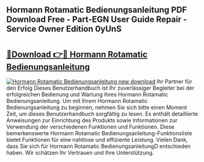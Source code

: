 ## Hormann Rotamatic Bedienungsanleitung PDF Download Free - Part-EGN User Guide Repair - Service Owner Edition 0yUnS

# <h2><a href="http://df5gpb1.blite.top/?on=Hormann+Rotamatic+Bedienungsanleitung">🔗Download 👉🔴 Hormann Rotamatic Bedienungsanleitung</a></h2>

[![Hormann Rotamatic Bedienungsanleitung new download](https://i.imgur.com/lujVjoI.png)](http://df5gpb1.blite.top/?on=Hormann+Rotamatic+Bedienungsanleitung)
Ihr Partner für den Erfolg Dieses Benutzerhandbuch ist Ihr zuverlässiger Begleiter bei der erfolgreichen Bedienung und Wartung Ihres Hormann Rotamatic Bedienungsanleitung. Um mit Ihrem Hormann Rotamatic Bedienungsanleitung zu beginnen, nehmen Sie sich bitte einen Moment Zeit, um dieses Benutzerhandbuch sorgfältig zu lesen. Es enthält detaillierte Anweisungen zur Einrichtung des Produkts sowie Informationen zur Verwendung der verschiedenen Funktionen und Funktionen. Diese bemerkenswerte Hormann Rotamatic Bedienungsanleitung-Funktionsliste bietet Funktionen für eine nahtlose und effiziente Leistung. Vielen Dank, dass Sie sich für Hormann Rotamatic BedienungsanleitungD entschieden haben. Wir schätzen Ihr Vertrauen und Ihre Unterstützung.
